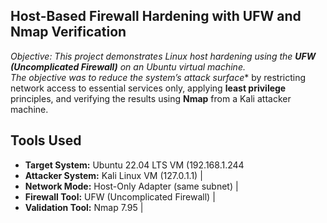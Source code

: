## Host-Based Firewall Hardening with UFW and Nmap Verification

**Objective:* This project demonstrates Linux host hardening using the **UFW (Uncomplicated Firewall)** on an Ubuntu virtual machine.  
The objective was to reduce the system’s attack surface** by restricting network access to essential services only, applying **least privilege** principles, and verifying the results using **Nmap** from a Kali attacker machine.

## Tools Used
- **Target System:** Ubuntu 22.04 LTS VM (192.168.1.244
- **Attacker System:**  Kali Linux VM (127.0.1.1) |
- **Network Mode:**  Host-Only Adapter (same subnet) |
- **Firewall Tool:** UFW (Uncomplicated Firewall) |
- **Validation Tool:** Nmap 7.95 |
